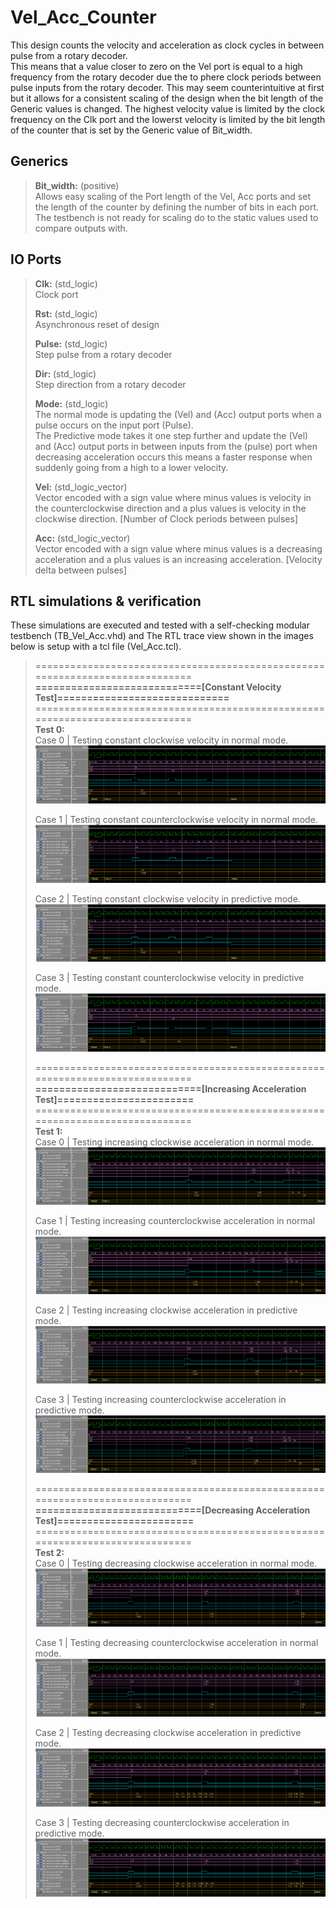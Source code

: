 # Vel_Acc_Counter
This design counts the velocity and acceleration as clock cycles in between pulse from a rotary decoder.<br>
This means that a value closer to zero on the Vel port is equal to a high frequency from the rotary decoder due the to phere clock periods between pulse inputs from the rotary decoder. This may seem counterintuitive at first but it allows for a consistent scaling of the design when the bit length of the Generic values is changed. The highest velocity value is limited by the clock frequency on the Clk port and the lowerst velocity is limited by the bit length of the counter that is set by the Generic value of Bit_width.

  ## Generics
  > **Bit_width:** (positive)<br> Allows easy scaling of the Port length of the Vel, Acc ports and set the length of the                                       counter by defining the number of bits in each port. The testbench is not ready for scaling                                   do to the static values used to compare outputs with.<br>
  
  ## IO Ports
  > **Clk:** (std_logic)<br>   Clock port<br>
  > 
  > **Rst:** (std_logic)<br>   Asynchronous reset of design<br>
  > 
  > **Pulse:** (std_logic)<br> Step pulse from a rotary decoder<br> 
  > 
  > **Dir:** (std_logic)<br>   Step direction from a rotary decoder<br>
  > 
  > **Mode:** (std_logic)<br> The normal mode is updating the (Vel) and (Acc) output ports when a pulse occurs on the input                                 port (Pulse).<br>
  >                           The Predictive mode takes it one step further and update the (Vel) and (Acc) output ports in                                 between inputs from the (pulse) port when decreasing acceleration occurs this means a faster                                 response when suddenly going from a high to a lower velocity.<br>
  > 
  > **Vel:** (std_logic_vector)<br> Vector encoded with a sign value where minus values is velocity in the counterclockwise                                       direction and a plus values is velocity in the clockwise direction. [Number of Clock                                         periods between pulses]<br>
  > 
  > **Acc:** (std_logic_vector)<br> Vector encoded with a sign value where minus values is a decreasing acceleration and a                                       plus values is an increasing acceleration. [Velocity delta between pulses]<br>
  
  ## RTL simulations & verification
  These simulations are executed and tested with a self-checking modular testbench (TB_Vel_Acc.vhd) and
  The RTL trace view shown in the images below is setup with a tcl file (Vel_Acc.tcl).

> =============================================================================<br>
> **============================[Constant Velocity Test]=============================**<br>
> =============================================================================<br>
> **Test 0:**<br>
> Case 0 | Testing constant clockwise velocity in normal mode.
> ![Vel_Acc_Test0_Dir0_Mode0](Image/Test0_Dir0_Mode0_RTL_view.png "Vel_Acc Test0, Dir='0',Mode='0'")
>
> Case 1 | Testing constant counterclockwise velocity in normal mode.
> ![Vel_Acc_Test0_Dir1_Mode0](Image/Test0_Dir1_Mode0_RTL_view.png "Vel_Acc Test0, Dir='1',Mode='0'")
>
> Case 2 | Testing constant clockwise velocity in predictive mode.
> ![Vel_Acc_Test0_Dir0_Mode1](Image/Test0_Dir0_Mode1_RTL_view.png "Vel_Acc Test0, Dir='0',Mode='1'")
>
> Case 3 | Testing constant counterclockwise velocity in predictive mode.
> ![Vel_Acc_Test0_Dir1_Mode1](Image/Test0_Dir1_Mode1_RTL_view.png "Vel_Acc Test0, Dir='1',Mode='1'")
>
> =============================================================================<br>
> **============================[Increasing Acceleration Test]=======================**<br>
> =============================================================================<br>
> **Test 1:**<br>
> Case 0 | Testing increasing clockwise acceleration in normal mode.
> ![Vel_Acc_Test1_Dir0_Mode0](Image/Test1_Dir0_Mode0_RTL_view.png "Vel_Acc Test1, Dir='0',Mode='0'")
>
> Case 1 | Testing increasing counterclockwise acceleration in normal mode.
> ![Vel_Acc_Test1_Dir1_Mode0](Image/Test1_Dir1_Mode0_RTL_view.png "Vel_Acc Test1, Dir='1',Mode='0'")
>
> Case 2 | Testing increasing clockwise acceleration in predictive mode.
> ![Vel_Acc_Test1_Dir0_Mode1](Image/Test1_Dir0_Mode1_RTL_view.png "Vel_Acc Test1, Dir='0',Mode='1'")
>
> Case 3 | Testing increasing counterclockwise acceleration in predictive mode.
> ![Vel_Acc_Test1_Dir1_Mode1](Image/Test1_Dir1_Mode1_RTL_view.png "Vel_Acc Test1, Dir='1',Mode='1'")
>
> =============================================================================<br>
> **============================[Decreasing Acceleration Test]=======================**<br>
> =============================================================================<br>
> **Test 2:**<br>
> Case 0 | Testing decreasing clockwise acceleration in normal mode.
> ![Vel_Acc_Test2_Dir0_Mode0](Image/Test2_Dir0_Mode0_RTL_view.png "Vel_Acc Test2, Dir='0',Mode='0'")
>
> Case 1 | Testing decreasing counterclockwise acceleration in normal mode.
> ![Vel_Acc_Test2_Dir1_Mode0](Image/Test2_Dir1_Mode0_RTL_view.png "Vel_Acc Test2, Dir='1',Mode='0'")
>
> Case 2 | Testing decreasing clockwise acceleration in predictive mode.
> ![Vel_Acc_Test2_Dir0_Mode1](Image/Test2_Dir0_Mode1_RTL_view.png "Vel_Acc Test2, Dir='0',Mode='1'")
>
> Case 3 | Testing decreasing counterclockwise acceleration in predictive mode.
> ![Vel_Acc_Test2_Dir1_Mode1](Image/Test2_Dir1_Mode1_RTL_view.png "Vel_Acc Test2, Dir='1',Mode='1'")

